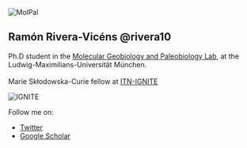 ![MolPal](https://sync.palmuc.org/index.php/s/dLa93ZDCxnatt6c/preview)
<br>
## Ramón Rivera-Vicéns @rivera10

Ph.D student in the [Molecular Geobiology and Paleobiology Lab](http://www.palaeontologie.geo.lmu.de/molpal/), at the Ludwig-Maximilians-Universität München.
<br><br>
Marie Skłodowska-Curie fellow at [ITN-IGNITE](http://www.itn-ignite.eu/) 

![IGNITE](https://sync.palmuc.org/index.php/s/ofrPH6jTtNdBWA7/preview) 

Follow me on: 
- [Twitter](https://twitter.com/RERV787)
- [Google Scholar](https://scholar.google.com/citations?user=fH-cnO0AAAAJ&hl=en)



<!--
**rivera10/rivera10** is a ✨ _special_ ✨ repository because its `README.md` (this file) appears on your GitHub profile.
Here are some ideas to get you started:

- 🔭 I’m currently working on ...
- 🌱 I’m currently learning ...
- 👯 I’m looking to collaborate on ...
- 🤔 I’m looking for help with ...
- 💬 Ask me about ...
- 📫 How to reach me: ...
- 😄 Pronouns: ...
- ⚡ Fun fact: ...
-->
